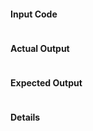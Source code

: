 <!---
Thanks for filing an issue 😄! Before you submit, please read the following:

Search open/closed issues before submitting since someone might have asked the same thing before!

If you have a support request or question please submit them to the #minify channel on babeljs slack: https://babeljs.slack.com/messages/minify

Also have a look at the Debugging guidelines: https://github.com/babel/babili/blob/master/CONTRIBUTING.md#debugging

Things required:

For a bug:

1. A minimal code to reproduce the bug
2. Stack Trace if there is an Error thrown during minification
3. Configuration - babili configuration or babelrc
4. Whether you used it with other presets/plugins - like es2015 or env
5. Environment: gulp, rollup, webpack, babel-cli, etc...?

For an enhancement:

1. Description
2. Code Examples with transformations

-->

#### Input Code

```js

```

#### Actual Output
<!-- If it's an Error thrown, please add the StackTrace here in this section -->

```js

```

#### Expected Output

```js

```

#### Details
<!---
Anything else at all
-->

